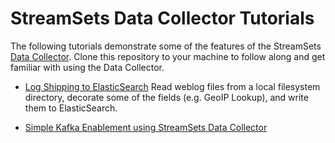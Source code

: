 # StreamSets Data Collector Tutorials

The following tutorials demonstrate some of the features of the StreamSets [Data Collector](http://github.com/streamsets/datacollector/). Clone this repository to your machine to follow along and get familiar with using the Data Collector.

- [Log Shipping to ElasticSearch](tutorial-1/readme.md)
Read weblog files from a local filesystem directory, decorate some of the fields (e.g. GeoIP Lookup), and write them to ElasticSearch.

- [Simple Kafka Enablement using StreamSets Data Collector](tutorial-2/readme.md)
